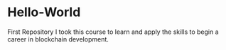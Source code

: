 # Hello-World
First Repository
I took this course to learn and apply the skills to begin a career in blockchain development.
